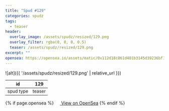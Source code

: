 ```yaml
---
title: "Spud #129"
categories: spudz
tags:
  - teaser
header:
  overlay_image: /assets/spudz/resized/129.png
  overlay_filter: rgba(0, 0, 0, 0.5)
  teaser: /assets/spudz/resized/129.png
excerpt: ""
opensea: https://opensea.io/assets/matic/0x112d18c861d401b3145d39236bf149f01e18beed/129
---
```

![alt]({{ '/assets/spudz/resized/129.png' | relative_url }})

| id | 129 |
|-|-|
| spud type | teaser |

{% if page.opensea %}
<a href="{{page.opensea}}" class="btn btn--info" onclick="window.open(this.href, '_blank'); return false;"><img src="/assets/images/opensea.svg" width="16px"><span>  View on OpenSea</span></a>
{% endif %}

